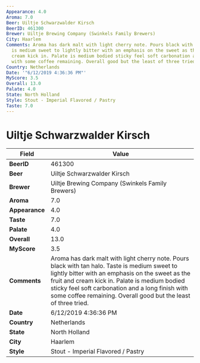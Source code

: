```yaml
---
Appearance: 4.0
Aroma: 7.0
Beer: Uiltje Schwarzwalder Kirsch
BeerID: 461300
Brewer: Uiltje Brewing Company (Swinkels Family Brewers)
City: Haarlem
Comments: Aroma has dark malt with light cherry note. Pours black with tan halo. Taste
  is medium sweet to lightly bitter with an emphasis on the sweet as the fruit and
  cream kick in. Palate is medium bodied sticky feel soft carbonation and a long finish
  with some coffee remaining. Overall good but the least of three tried.
Country: Netherlands
Date: '"6/12/2019 4:36:36 PM"'
MyScore: 3.5
Overall: 13.0
Palate: 4.0
State: North Holland
Style: Stout - Imperial Flavored / Pastry
Taste: 7.0
---
```


# Uiltje Schwarzwalder Kirsch

| Field         | Value |
|---------------|-------|
| **BeerID** | 461300 |
| **Beer** | Uiltje Schwarzwalder Kirsch |
| **Brewer** | Uiltje Brewing Company (Swinkels Family Brewers) |
| **Aroma** | 7.0 |
| **Appearance** | 4.0 |
| **Taste** | 7.0 |
| **Palate** | 4.0 |
| **Overall** | 13.0 |
| **MyScore** | 3.5 |
| **Comments** | Aroma has dark malt with light cherry note. Pours black with tan halo. Taste is medium sweet to lightly bitter with an emphasis on the sweet as the fruit and cream kick in. Palate is medium bodied sticky feel soft carbonation and a long finish with some coffee remaining. Overall good but the least of three tried. |
| **Date** | 6/12/2019 4:36:36 PM |
| **Country** | Netherlands |
| **State** | North Holland |
| **City** | Haarlem |
| **Style** | Stout - Imperial Flavored / Pastry |
